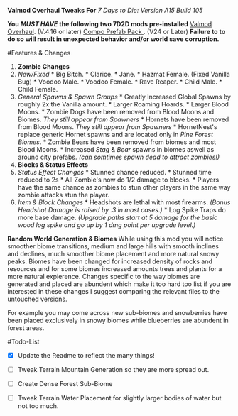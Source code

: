 **Valmod Overhaul Tweaks**
**For** *7 Days to Die: Version A15 Build 105*

**You _MUST HAVE_ the following two 7D2D mods pre-installed**
[Valmod Overhaul](https://github.com/7days2mod/Valmod-Overhaul). (V.4.16 or later)
[Compo Prefab Pack ](https://www.dropbox.com/s/oze63uz82us3u4y/COMPOPACK_24%28for_alpha15stable-b105%29.zip?dl=0). (V24 or Later)
**Failure to to do so will result in unexpected behavior and/or world save corruption.**

#Features & Changes
1. **Zombie Changes**
  1. *New/Fixed*
    * Big Bitch.
    * Clarice.
    * Jane.
    * Hazmat Female. (Fixed Vanilla Bug)
    * Voodoo Male.
    * Voodoo Female.
    * Rave Reaper.
    * Child Male.
    * Child Female.
  2. *General Spawns & Spawn Groups*
    * Greatly Increased Global Spawns by roughly 2x the Vanilla amount.
    * Larger Roaming Hoards.
    * Larger Blood Moons.
    * Zombie Dogs have been removed from Blood Moons and Biomes. *They still appear from Spawners*
    * Hornets have been removed from Blood Moons. *They still appear from Spawners*
    * HornetNest's replace generic Hornet spawns and are located only in *Pine Forest Biomes*.
    * Zombie Bears have been removed from biomes and most Blood Moons.
    * Increased *Stag* & *Bear* spawns in biomes aswell as around city prefabs. *(can somtimes spawn dead to attract zombies!)*
2. **Blocks & Status Effects**
  1. *Status Effect Changes*
    * Stunned chance reduced.
    * Stunned time reduced to 2s
    * All Zombie's now do 1/2 damage to blocks.
    * Players have the same chance as zombies to stun other players in the same way zombie attacks stun the player.
  2. *Item & Block Changes*
    * Headshots are lethal with most firearms. *(Bonus Headshot Damage is raised by .3 in most cases.)*
    * Log Spike Traps do more base damage. *(Upgrade paths start at 5 damage for the basic wood log spike and go up by 1 dmg point per upgrade level.)*

**Random World Generation & Biomes**
While using this mod you will notice smoother biome transitions, medium and large hills with smooth inclines and declines, much smoother biome placement and more natural snowy peaks. Biomes have been changed for increased density of rocks and resources and for some biomes increased amounts trees and plants for a more natural expierence. Changes specific to the way biomes are generated and placed are abundent which make it too hard too list if you are interested in these changes I suggest comparing the relevant files to the untouched versions.

For example you may come across new sub-biomes and snowberries have been placed exclusively in snowy biomes while blueberries are abundent in forest areas.






#Todo-List
- [x] Update the Readme to reflect the many things!
- [ ] Tweak Terrain Mountain Generation so they are more spread out.
- [ ] Create Dense Forest Sub-Biome
- [ ] Tweak Terrain Water Placement for slightly larger bodies of water but not too much.

